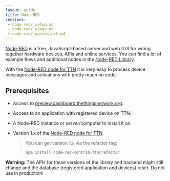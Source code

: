 ```yaml
---
layout: guide
title: Node-RED
sections:
 - node-red/_setup.md
 - node-red/_usage.md
 - node-red/_quickstart.md
---
```


[Node-RED](http://nodered.org/) is a free, JavaScript-based server and web GUI for wiring together hardware devices, APIs and online services. You can find a lot of example flows and additional nodes in the [Node-RED Library](http://flows.nodered.org/).

With the [Node-RED node for TTN](http://flows.nodered.org/node/node-red-contrib-ttn) it is very easy to process device messages and activations with pretty much no code.

## Prerequisites

* Access to [preview.dashboard.thethingsnetwork.org](https://preview.dashboard.thethingsnetwork.org/).
* Access to an application with registered device on TTN.
* A Node-RED instance or server/computer to install it on.
* Version 1.x of the [Node-RED node for TTN](http://flows.nodered.org/node/node-red-contrib-ttn).

	> You can get version 1.x via the refactor tag:
	> 
	> ```bash
	> npm install node-red-contrib-ttn@refactor
	> ```

<div class="alert alert-danger"><strong>Warning:</strong> The APIs for these versions of the library and backend might still change and the database (registered application and devices) reset. Do not use in production!</div>
